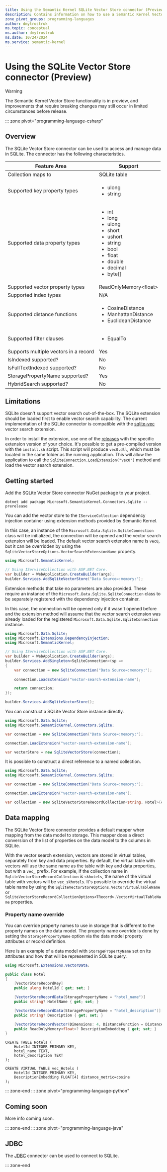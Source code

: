 ```yaml
---
title: Using the Semantic Kernel SQLite Vector Store connector (Preview)
description: Contains information on how to use a Semantic Kernel Vector store connector to access and manipulate data in SQLite.
zone_pivot_groups: programming-languages
author: dmytrostruk
ms.topic: conceptual
ms.author: dmytrostruk
ms.date: 10/24/2024
ms.service: semantic-kernel
---
```

# Using the SQLite Vector Store connector (Preview)

> [!WARNING]
> The Semantic Kernel Vector Store functionality is in preview, and improvements that require breaking changes may still occur in limited circumstances before release.

::: zone pivot="programming-language-csharp"

## Overview

The SQLite Vector Store connector can be used to access and manage data in SQLite. The connector has the following characteristics.

| Feature Area                      | Support                                                                                                                          |
|-----------------------------------|----------------------------------------------------------------------------------------------------------------------------------|
| Collection maps to                | SQLite table                                                                                                                     |
| Supported key property types      | <ul><li>ulong</li><li>string</li></ul>                                                                                           |
| Supported data property types     | <ul><li>int</li><li>long</li><li>ulong</li><li>short</li><li>ushort</li><li>string</li><li>bool</li><li>float</li><li>double</li><li>decimal</li><li>byte[]</li></ul> |
| Supported vector property types   | ReadOnlyMemory\<float\>                                                                                                          |
| Supported index types             | N/A                                                                                                                              |
| Supported distance functions      | <ul><li>CosineDistance</li><li>ManhattanDistance</li><li>EuclideanDistance</li></ul>                                             |
| Supported filter clauses          | <ul><li>EqualTo</li></ul>                                                                                                        |
| Supports multiple vectors in a record | Yes                                                                                                                          |
| IsIndexed    supported?           | No                                                                                                                               |
| IsFullTextIndexed supported?      | No                                                                                                                               |
| StoragePropertyName supported?    | Yes                                                                                                                              |
| HybridSearch supported?           | No                                                                                                                               |

## Limitations

SQLite doesn't support vector search out-of-the-box. The SQLite extension should be loaded first to enable vector search capability. The current implementation of the SQLite connector is compatible with the [sqlite-vec](https://github.com/asg017/sqlite-vec) vector search extension.

In order to install the extension, use one of the [releases](https://github.com/asg017/sqlite-vec/releases) with the specific extension version of your choice. It's possible to get a pre-compiled version with the `install.sh` script. This script will produce `vec0.dll`, which must be located in the same folder as the running application. This will allow the application to call the `SqliteConnection.LoadExtension("vec0")` method and load the vector search extension.

## Getting started

Add the SQLite Vector Store connector NuGet package to your project.

```dotnetcli
dotnet add package Microsoft.SemanticKernel.Connectors.Sqlite --prerelease
```

You can add the vector store to the `IServiceCollection` dependency injection container using extension methods provided by Semantic Kernel.

In this case, an instance of the `Microsoft.Data.Sqlite.SqliteConnection` class will be initialized, the connection will be opened and the vector search extension will be loaded. The default vector search extension name is `vec0`, but it can be overridden by using the `SqliteVectorStoreOptions.VectorSearchExtensionName` property.

```csharp
using Microsoft.SemanticKernel;

// Using IServiceCollection with ASP.NET Core.
var builder = WebApplication.CreateBuilder(args);
builder.Services.AddSqliteVectorStore("Data Source=:memory:");
```

Extension methods that take no parameters are also provided. These require an instance of the `Microsoft.Data.Sqlite.SqliteConnection` class to be separately registered with the dependency injection container.

In this case, the connection will be opened only if it wasn't opened before and the extension method will assume that the vector search extension was already loaded for the registered `Microsoft.Data.Sqlite.SqliteConnection` instance.

```csharp
using Microsoft.Data.Sqlite;
using Microsoft.Extensions.DependencyInjection;
using Microsoft.SemanticKernel;

// Using IServiceCollection with ASP.NET Core.
var builder = WebApplication.CreateBuilder(args);
builder.Services.AddSingleton<SqliteConnection>(sp => 
{
    var connection = new SqliteConnection("Data Source=:memory:");
    
    connection.LoadExtension("vector-search-extension-name");

    return connection;
});

builder.Services.AddSqliteVectorStore();
```

You can construct a SQLite Vector Store instance directly.

```csharp
using Microsoft.Data.Sqlite;
using Microsoft.SemanticKernel.Connectors.Sqlite;

var connection = new SqliteConnection("Data Source=:memory:");

connection.LoadExtension("vector-search-extension-name");

var vectorStore = new SqliteVectorStore(connection);
```

It is possible to construct a direct reference to a named collection.

```csharp
using Microsoft.Data.Sqlite;
using Microsoft.SemanticKernel.Connectors.Sqlite;

var connection = new SqliteConnection("Data Source=:memory:");

connection.LoadExtension("vector-search-extension-name");

var collection = new SqliteVectorStoreRecordCollection<string, Hotel>(connection, "skhotels");
```

## Data mapping

The SQLite Vector Store connector provides a default mapper when mapping from the data model to storage.
This mapper does a direct conversion of the list of properties on the data model to the columns in SQLite.

With the vector search extension, vectors are stored in virtual tables, separately from key and data properties.
By default, the virtual table with vectors will use the same name as the table with key and data properties, but with a `vec_` prefix. For example, if the collection name in `SqliteVectorStoreRecordCollection` is `skhotels`, the name of the virtual table with vectors will be `vec_skhotels`. It's possible to override the virtual table name by using the `SqliteVectorStoreOptions.VectorVirtualTableName` or `SqliteVectorStoreRecordCollectionOptions<TRecord>.VectorVirtualTableName` properties.

### Property name override

You can override property names to use in storage that is different to the property names on the data model.
The property name override is done by setting the `StoragePropertyName` option via the data model property attributes or record definition.

Here is an example of a data model with `StoragePropertyName` set on its attributes and how that will be represented in SQLite query.

```csharp
using Microsoft.Extensions.VectorData;

public class Hotel
{
    [VectorStoreRecordKey]
    public ulong HotelId { get; set; }

    [VectorStoreRecordData(StoragePropertyName = "hotel_name")]
    public string? HotelName { get; set; }

    [VectorStoreRecordData(StoragePropertyName = "hotel_description")]
    public string? Description { get; set; }

    [VectorStoreRecordVector(Dimensions: 4, DistanceFunction = DistanceFunction.CosineDistance)]
    public ReadOnlyMemory<float>? DescriptionEmbedding { get; set; }
}
```

```
CREATE TABLE Hotels (
    HotelId INTEGER PRIMARY KEY,
    hotel_name TEXT,
    hotel_description TEXT
);

CREATE VIRTUAL TABLE vec_Hotels (
    HotelId INTEGER PRIMARY KEY,
    DescriptionEmbedding FLOAT[4] distance_metric=cosine
);
```

::: zone-end
::: zone pivot="programming-language-python"

## Coming soon

More info coming soon.

::: zone-end
::: zone pivot="programming-language-java"

## JDBC

The [JDBC](./jdbc-connector.md) connector can be used to connect to SQLite.

::: zone-end
